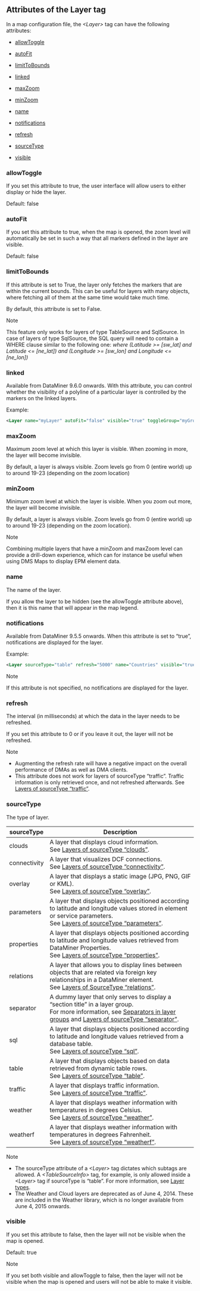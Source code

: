 ## Attributes of the Layer tag

In a map configuration file, the *\<Layer>* tag can have the following attributes:

- [allowToggle](#allowtoggle)

- [autoFit](#autofit)

- [limitToBounds](#limittobounds)

- [linked](#linked)

- [maxZoom](#maxzoom)

- [minZoom](#minzoom)

- [name](#name)

- [notifications](#notifications)

- [refresh](#refresh)

- [sourceType](#sourcetype)

- [visible](#visible)

### allowToggle

If you set this attribute to true, the user interface will allow users to either display or hide the layer.

Default: false

### autoFit

If you set this attribute to true, when the map is opened, the zoom level will automatically be set in such a way that all markers defined in the layer are visible.

Default: false

### limitToBounds

If this attribute is set to True, the layer only fetches the markers that are within the current bounds. This can be useful for layers with many objects, where fetching all of them at the same time would take much time.

By default, this attribute is set to False.

> [!NOTE]
> This feature only works for layers of type TableSource and SqlSource. In case of layers of type SqlSource, the SQL query will need to contain a WHERE clause similar to the following one:
> *where (Latitude \>= \[sw_lat\] and Latitude \<= \[ne_lat\]) and (Longitude \>= \[sw_lon\] and Longitude \<= \[ne_lon\])*

### linked

Available from DataMiner 9.6.0 onwards. With this attribute, you can control whether the visibility of a polyline of a particular layer is controlled by the markers on the linked layers.

Example:

```xml
<Layer name="myLayer" autoFit="false" visible="true" toggleGroup="myGroup" allowToggle="true" sourceType="relations" limitToBouncds="false" refresh="3600000" linked="true">
```

### maxZoom

Maximum zoom level at which this layer is visible. When zooming in more, the layer will become invisible.

By default, a layer is always visible. Zoom levels go from 0 (entire world) up to around 19-23 (depending on the zoom location)

### minZoom

Minimum zoom level at which the layer is visible. When you zoom out more, the layer will become invisible.

By default, a layer is always visible. Zoom levels go from 0 (entire world) up to around 19-23 (depending on the zoom location).

> [!NOTE]
> Combining multiple layers that have a minZoom and maxZoom level can provide a drill-down experience, which can for instance be useful when using DMS Maps to display EPM element data.

### name

The name of the layer.

If you allow the layer to be hidden (see the allowToggle attribute above), then it is this name that will appear in the map legend.

### notifications

Available from DataMiner 9.5.5 onwards. When this attribute is set to “true”, notifications are displayed for the layer.

Example:

```xml
<Layer sourceType="table" refresh="5000" name="Countries" visible="true" allowToggle="true" autoFit="false" limitToBounds="false" notifications="true">
```

> [!NOTE]
> If this attribute is not specified, no notifications are displayed for the layer.

### refresh

The interval (in milliseconds) at which the data in the layer needs to be refreshed.

If you set this attribute to 0 or if you leave it out, the layer will not be refreshed.

> [!NOTE]
> -  Augmenting the refresh rate will have a negative impact on the overall performance of DMAs as well as DMA clients.
> -  This attribute does not work for layers of sourceType “traffic”. Traffic information is only retrieved once, and not refreshed afterwards. See [Layers of sourceType “traffic”](Layer_types.md#layers-of-sourcetype-traffic).

### sourceType

The type of layer.

| sourceType   | Description                                                                                                                                                                                                                                                                                                                                                     |
|--------------|-----------------------------------------------------------------------------------------------------------------------------------------------------------------------------------------------------------------------------------------------------------------------------------------------------------------------------------------------------------------|
| clouds       | A layer that displays cloud information.<br> See [Layers of sourceType “clouds”](Layer_types.md#layers-of-sourcetype-clouds).                                                                                                                                                                                                                                   |
| connectivity | A layer that visualizes DCF connections.<br> See [Layers of sourceType “connectivity”](Layer_types.md#layers-of-sourcetype-connectivity).                                                                                                                                                                                                                       |
| overlay      | A layer that displays a static image (JPG, PNG, GIF or KML).<br> See [Layers of sourceType “overlay”](Layer_types.md#layers-of-sourcetype-overlay).                                                                                                                                                                                                             |
| parameters   | A layer that displays objects positioned according to latitude and longitude values stored in element or service parameters.<br> See [Layers of sourceType “parameters”](Layer_types.md#layers-of-sourcetype-parameters).                                                                                                                                       |
| properties   | A layer that displays objects positioned according to latitude and longitude values retrieved from DataMiner Properties.<br> See [Layers of sourceType “properties”](Layer_types.md#layers-of-sourcetype-properties).                                                                                                                                           |
| relations    | A layer that allows you to display lines between objects that are related via foreign key relationships in a DataMiner element. <br> See [Layers of SourceType “relations”](Layer_types.md#layers-of-sourcetype-relations).                                                                                                                                     |
| separator    | A dummy layer that only serves to display a “section title” in a layer group.<br> For more information, see [Separators in layer groups](Layer_groups.md#separators-in-layer-groups) and [Layers of sourceType “separator”](Layer_types.md#layers-of-sourcetype-separator). |
| sql          | A layer that displays objects positioned according to latitude and longitude values retrieved from a database table.<br> See [Layers of sourceType “sql”](Layer_types.md#layers-of-sourcetype-sql).                                                                                                                                                             |
| table        | A layer that displays objects based on data retrieved from dynamic table rows.<br> See [Layers of sourceType “table”](Layer_types.md#layers-of-sourcetype-table).                                                                                                                                                                                               |
| traffic      | A layer that displays traffic information.<br> See [Layers of sourceType “traffic”](Layer_types.md#layers-of-sourcetype-traffic).                                                                                                                                                                                                                               |
| weather      | A layer that displays weather information with temperatures in degrees Celsius.<br> See [Layers of sourceType “weather”](Layer_types.md#layers-of-sourcetype-weather).                                                                                                                                                                                          |
| weatherf     | A layer that displays weather information with temperatures in degrees Fahrenheit.<br> See [Layers of sourceType “weatherf”](Layer_types.md#layers-of-sourcetype-weatherf).                                                                                                                                                                                     |

> [!NOTE]
> -  The sourceType attribute of a *\<Layer>* tag dictates which subtags are allowed. A *\<TableSourceInfo>* tag, for example, is only allowed inside a *\<Layer>* tag if sourceType is “table”. For more information, see [Layer types](Layer_types.md).
> -  The Weather and Cloud layers are deprecated as of June 4, 2014. These are included in the Weather library, which is no longer available from June 4, 2015 onwards.

### visible

If you set this attribute to false, then the layer will not be visible when the map is opened.

Default: true

> [!NOTE]
> If you set both visible and allowToggle to false, then the layer will not be visible when the map is opened and users will not be able to make it visible.
>
